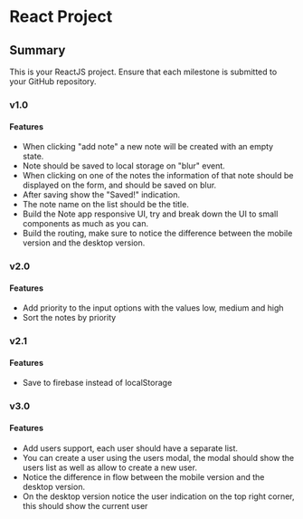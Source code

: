 # React Project

## Summary

This is your ReactJS project. Ensure that each milestone is submitted to your GitHub repository.

### v1.0

#### Features

- When clicking "add note" a new note will be created with an empty state.
- Note should be saved to local storage on "blur" event.
- When clicking on one of the notes the information of that note should be displayed on the form, and should be saved on blur.
- After saving show the "Saved!" indication.
- The note name on the list should be the title.
- Build the Note app responsive UI, try and break down the UI to small components as much as you can.
- Build the routing, make sure to notice the difference between the mobile version and the desktop version.

### v2.0

#### Features

- Add priority to the input options with the values low, medium and high
- Sort the notes by priority

### v2.1

#### Features

- Save to firebase instead of localStorage

### v3.0

#### Features

- Add users support, each user should have a separate list.
- You can create a user using the users modal, the modal should show the users list as well as allow to create a new user.
- Notice the difference in flow between the mobile version and the desktop version.
- On the desktop version notice the user indication on the top right corner, this should show the current user
